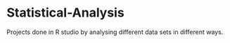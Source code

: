 # Statistical-Analysis

Projects done in R studio by analysing different data sets in different ways.
